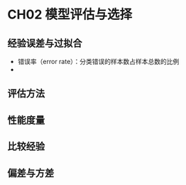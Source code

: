 # CH02 模型评估与选择

## 经验误差与过拟合

- 错误率（error rate）：分类错误的样本数占样本总数的比例
- 

## 评估方法



## 性能度量



## 比较经验



## 偏差与方差

